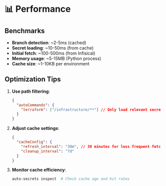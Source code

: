 # 📊 Performance

## Benchmarks

- **Branch detection**: ~2-5ms (cached)
- **Secret loading**: ~10-50ms (from cache)
- **Initial fetch**: ~100-500ms (from Infisical)
- **Memory usage**: ~5-15MB (Python process)
- **Cache size**: ~1-10KB per environment

## Optimization Tips

1. **Use path filtering**:

   ```json
   {
     "autoCommands": {
       "terraform": ["/infrastructure/**"] // Only load relevant secrets
     }
   }
   ```

2. **Adjust cache settings**:

   ```json
   {
     "cacheConfig": {
       "refresh_interval": "30m", // 30 minutes for less frequent fetches
       "cleanup_interval": "7d"
     }
   }
   ```

3. **Monitor cache efficiency**:
   ```bash
   auto-secrets inspect  # Check cache age and hit rates
   ```
